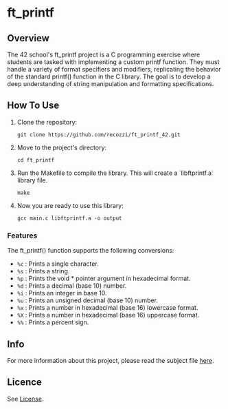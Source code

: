 <h1>ft_printf</h1>
<h2>Overview</h2>
The 42 school's ft_printf project is a C programming exercise where students are tasked with implementing a custom printf function. They must handle a variety of format specifiers and modifiers, replicating the behavior of the standard printf() function in the C library. The goal is to develop a deep understanding of string manipulation and formatting specifications.
<h2>How To Use</h2>
<ol>
  <li>Clone the repository:</li>
  <pre><code>git clone https://github.com/recozzi/ft_printf_42.git</code></pre>
  <li>Move to the project's directory:</li>
  <pre><code>cd ft_printf</code></pre>
  <li>Run the Makefile to compile the library. This will create a `libftprintf.a` library file.</li>
  <pre><code>make</code></pre>
  <li>Now you are ready to use this library:</li>
  <pre><code>gcc main.c libftprintf.a -o output</code></pre>
</ol>
<h3>Features</h3>
<p>The ft_printf() function supports the following conversions:</p>
<ul>
  <li><code>%c</code> : Prints a single character.</li>
  <li><code>%s</code> : Prints a string.</li>
  <li><code>%p</code> : Prints the void * pointer argument in hexadecimal format.</li>
  <li><code>%d</code> : Prints a decimal (base 10) number.</li>
  <li><code>%i</code> : Prints an integer in base 10.</li>
  <li><code>%u</code> : Prints an unsigned decimal (base 10) number.</li>
  <li><code>%x</code> : Prints a number in hexadecimal (base 16) lowercase format.</li>
  <li><code>%X</code> : Prints a number in hexadecimal (base 16) uppercase format.</li>
  <li><code>%%</code> : Prints a percent sign.</li>
</ul>
<h2>Info</h2>
For more information about this project, please read the subject file <a href="https://github.com/recozzi/ft_printf_42/blob/main/en.subject.pdf">here</a>.
<h2>Licence</h2>
See <a href="https://github.com/recozzi/ft_printf_42/blob/main/LICENSE">License</a>.
